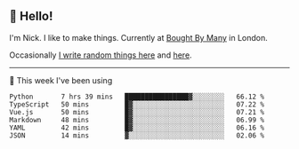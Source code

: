 ## 👋 Hello! 

I'm Nick. I like to make things. Currently at [Bought By Many](https://boughtbymany.com) in London.

Occasionally [I write random things here](https://nicksnell.com) and [here](https://twitter.com/nicksnell).

-------

🚀 This week I've been using

<!--START_SECTION:waka-->

```text
Python       7 hrs 39 mins   ████████████████▓░░░░░░░░   66.12 %
TypeScript   50 mins         █▓░░░░░░░░░░░░░░░░░░░░░░░   07.22 %
Vue.js       50 mins         █▓░░░░░░░░░░░░░░░░░░░░░░░   07.21 %
Markdown     48 mins         █▓░░░░░░░░░░░░░░░░░░░░░░░   06.99 %
YAML         42 mins         █▓░░░░░░░░░░░░░░░░░░░░░░░   06.16 %
JSON         14 mins         ▓░░░░░░░░░░░░░░░░░░░░░░░░   02.06 %
```

<!--END_SECTION:waka-->
